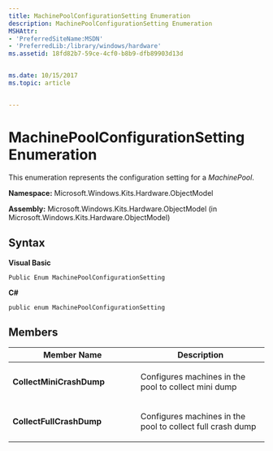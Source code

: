 ```yaml
---
title: MachinePoolConfigurationSetting Enumeration
description: MachinePoolConfigurationSetting Enumeration
MSHAttr:
- 'PreferredSiteName:MSDN'
- 'PreferredLib:/library/windows/hardware'
ms.assetid: 18fd82b7-59ce-4cf0-b8b9-dfb89903d13d


ms.date: 10/15/2017
ms.topic: article


---
```


# MachinePoolConfigurationSetting Enumeration


This enumeration represents the configuration setting for a *MachinePool*.

**Namespace:** Microsoft.Windows.Kits.Hardware.ObjectModel

**Assembly:** Microsoft.Windows.Kits.Hardware.ObjectModel (in Microsoft.Windows.Kits.Hardware.ObjectModel)

## <span id="Syntax"></span><span id="syntax"></span><span id="SYNTAX"></span>Syntax


**Visual Basic**

`Public Enum MachinePoolConfigurationSetting`

**C#**

`public enum MachinePoolConfigurationSetting`

## <span id="Members"></span><span id="members"></span><span id="MEMBERS"></span>Members


<table>
<colgroup>
<col width="50%" />
<col width="50%" />
</colgroup>
<thead>
<tr class="header">
<th>Member Name</th>
<th>Description</th>
</tr>
</thead>
<tbody>
<tr class="odd">
<td><p><strong>CollectMiniCrashDump</strong></p></td>
<td><p>Configures machines in the pool to collect mini dump</p></td>
</tr>
<tr class="even">
<td><p><strong>CollectFullCrashDump</strong></p></td>
<td><p>Configures machines in the pool to collect full crash dump</p></td>
</tr>
</tbody>
</table>

 

 

 






